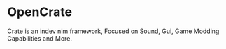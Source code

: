 # OpenCrate
Crate is an indev nim framework, Focused on Sound, Gui, Game Modding Capabilities and More.

